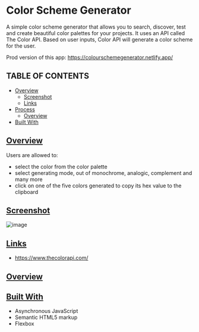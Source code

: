 # Color Scheme Generator

A simple color scheme generator that allows you to search, discover, test and create beautiful color palettes for your projects. It uses an API called The Color API. Based on user inputs, Color API will generate a color scheme for the user.

Prod version of this app: https://colourschemegenerator.netlify.app/

## TABLE OF CONTENTS

- [Overview](#overview)
  - [Screenshot](#screenshot)
  - [Links](#links)
- [Process](#process)
  - [Overview](#process-overview)
- [Built With](#built-with)

## [Overview](#overview)

Users are allowed to:

- select the color from the color palette
- select generating mode, out of monochrome, analogic, complement and many more
- click on one of the five colors generated to copy its hex value to the clipboard

## [Screenshot](#screenshot)

![image](https://github.com/KaanOzen-mF/JS-Api-Projects/assets/74866163/a9cbe8ef-3df9-4300-ac11-64c07de7ad99)

## [Links](#links)

- https://www.thecolorapi.com/

## [Overview](#process-overview)

## [Built With](#built-with)

- Asynchronous JavaScript
- Semantic HTML5 markup
- Flexbox
